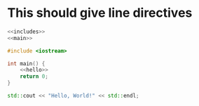 # This should give line directives

``` {.c++ file=test.cc}
<<includes>>
<<main>>
```

``` {.c++ #includes}
#include <iostream>
```

``` {.c++ #main}
int main() {
    <<hello>>
    return 0;
}
```

``` {.c++ #hello}
std::cout << "Hello, World!" << std::endl;
```

